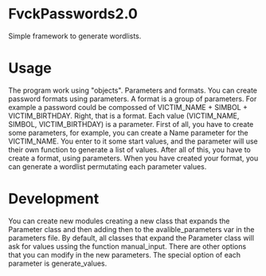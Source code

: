 # FvckPasswords2.0
Simple framework to generate wordlists.

# Usage
The program work using "objects". Parameters and formats.
You can create password formats using parameters.
A format is a group of parameters. For example a password could be compossed of VICTIM_NAME + SIMBOL + VICTIM_BIRTHDAY. Right, that is a format. Each value (VICTIM_NAME, SIMBOL, VICTIM_BIRTHDAY) is a parameter.
First of all, you have to create some parameters, for example, you can create a Name parameter for the VICTIM_NAME.
You enter to it some start values, and the parameter will use their own function to generate a list of values.
After all of this, you have to create a format, using parameters.
When you have created your format, you can generate a wordlist permutating each parameter values.

# Development
You can create new modules creating a new class that expands the Parameter class and then adding then to the avalible_parameters var in the parameters file.
By default, all classes that expand the Parameter class will ask for values ussing the function manual_input. There are other options that you can modify in the new parameters.
The special option of each parameter is generate_values.
